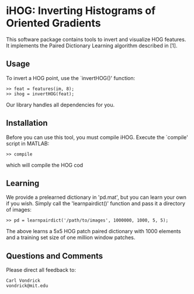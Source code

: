 iHOG: Inverting Histograms of Oriented Gradients
================================================

This software package contains tools to invert and visualize HOG features.
It implements the Paired Dictionary Learning algorithm described in [1].

Usage
-----

To invert a HOG point, use the `invertHOG()' function:

    >> feat = features(im, 8);
    >> ihog = invertHOG(feat);

Our library handles all dependencies for you.

Installation
------------

Before you can use this tool, you must compile iHOG. Execute the `compile'
script in MATLAB:

    >> compile

which will compile the HOG cod

Learning
--------

We provide a prelearned dictionary in 'pd.mat', but you can learn your own if
you wish. Simply call the 'learnpairdict()' function and pass it a directory of
images:

    >> pd = learnpairdict('/path/to/images', 1000000, 1000, 5, 5);

The above learns a 5x5 HOG patch paired dictionary with 1000 elements and a training
set size of one million window patches.

Questions and Comments
----------------------

Please direct all feedback to:

    Carl Vondrick
    vondrick@mit.edu
